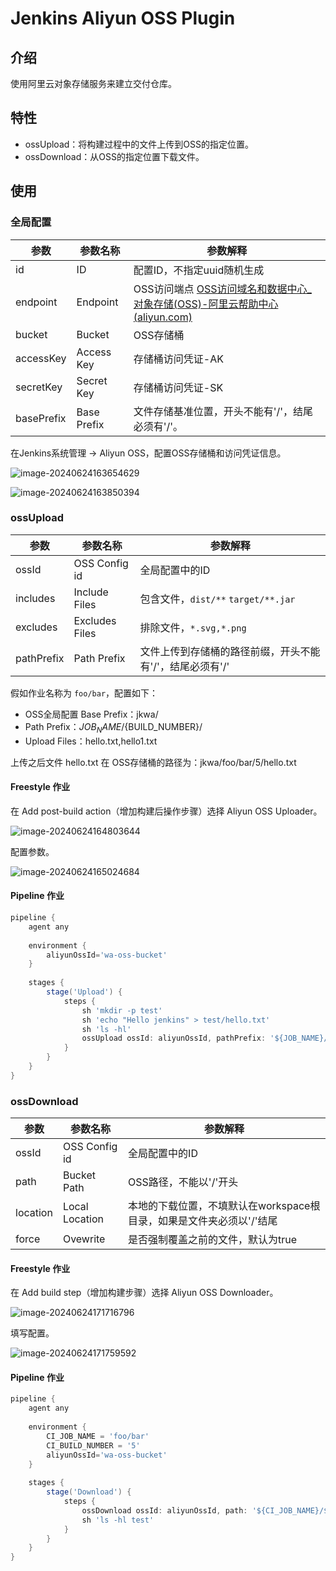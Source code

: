 # Jenkins Aliyun OSS Plugin

## 介绍

使用阿里云对象存储服务来建立交付仓库。

## 特性

- ossUpload：将构建过程中的文件上传到OSS的指定位置。
- ossDownload：从OSS的指定位置下载文件。

## 使用

### 全局配置

| 参数       | 参数名称    | 参数解释                                                     |
| ---------- | ----------- | ------------------------------------------------------------ |
| id         | ID          | 配置ID，不指定uuid随机生成                                   |
| endpoint   | Endpoint    | OSS访问端点 [OSS访问域名和数据中心_对象存储(OSS)-阿里云帮助中心 (aliyun.com)](https://help.aliyun.com/zh/oss/user-guide/regions-and-endpoints?spm=a2c4g.11186623.4.2.673924afzC8wfI&scm=20140722.H_31837._.ID_31837-OR_rec-V_1) |
| bucket     | Bucket      | OSS存储桶                                                    |
| accessKey  | Access Key  | 存储桶访问凭证-AK                                            |
| secretKey  | Secret Key  | 存储桶访问凭证-SK                                            |
| basePrefix | Base Prefix | 文件存储基准位置，开头不能有'/'，结尾必须有'/'。             |

在Jenkins系统管理 -> Aliyun OSS，配置OSS存储桶和访问凭证信息。

![image-20240624163654629](images/image-20240624163654629.png)

![image-20240624163850394](images/image-20240624163850394.png)

### ossUpload

| 参数       | 参数名称       | 参数解释                                                 |
| ---------- | -------------- | -------------------------------------------------------- |
| ossId      | OSS Config id  | 全局配置中的ID                                           |
| includes   | Include Files  | 包含文件，`dist/**`   `target/**.jar`                    |
| excludes   | Excludes Files | 排除文件，`*.svg,*.png`                                  |
| pathPrefix | Path Prefix    | 文件上传到存储桶的路径前缀，开头不能有'/'，结尾必须有'/' |

假如作业名称为 `foo/bar`，配置如下：

- OSS全局配置 Base Prefix：jkwa/
- Path Prefix：${JOB_NAME}/${BUILD_NUMBER}/
- Upload Files：hello.txt,hello1.txt

上传之后文件 hello.txt 在 OSS存储桶的路径为：jkwa/foo/bar/5/hello.txt

#### Freestyle 作业

在 Add post-build action（增加构建后操作步骤）选择 Aliyun OSS Uploader。

![image-20240624164803644](images/image-20240624164803644.png)

配置参数。

![image-20240624165024684](images/image-20240624165024684.png)

#### Pipeline 作业

```groovy
pipeline {
    agent any
    
    environment {
        aliyunOssId='wa-oss-bucket'
    }
    
    stages {
        stage('Upload') {
            steps {
                sh 'mkdir -p test'
              	sh 'echo "Hello jenkins" > test/hello.txt'
                sh 'ls -hl'
                ossUpload ossId: aliyunOssId, pathPrefix: '${JOB_NAME}/${BUILD_NUMBER}/', includes: 'test/*.txt', excludes: 'test/*.png'
            }
        }
    }
}
```

### ossDownload

| 参数     | 参数名称       | 参数解释                                     |
| -------- | -------------- |------------------------------------------|
| ossId    | OSS Config id  | 全局配置中的ID                                 |
| path     | Bucket Path    | OSS路径，不能以'/'开头                           |
| location | Local Location | 本地的下载位置，不填默认在workspace根目录，如果是文件夹必须以'/'结尾 |
| force    | Ovewrite       | 是否强制覆盖之前的文件，默认为true                      |

#### Freestyle 作业

在 Add build step（增加构建步骤）选择 Aliyun OSS Downloader。

![image-20240624171716796](images/image-20240624171716796.png)

填写配置。

![image-20240624171759592](images/image-20240624171759592.png)

#### Pipeline 作业

```groovy
pipeline {
    agent any
    
    environment {
        CI_JOB_NAME = 'foo/bar'
        CI_BUILD_NUMBER = '5'
        aliyunOssId='wa-oss-bucket'
    }
    
    stages {
        stage('Download') {
            steps {
                ossDownload ossId: aliyunOssId, path: '${CI_JOB_NAME}/${CI_BUILD_NUMBER}/', location: 'test/', force: true
                sh 'ls -hl test'
            }
        }
    }
}
```

